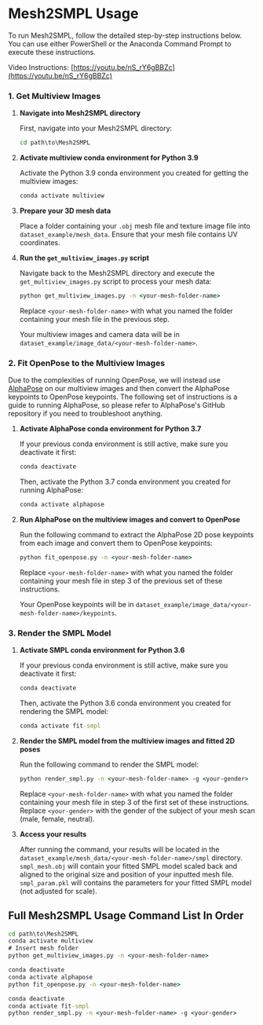 # Mesh2SMPL Usage

To run Mesh2SMPL, follow the detailed step-by-step instructions below. You can use either PowerShell or the Anaconda Command Prompt to execute these instructions.

Video Instructions: [https://youtu.be/nS_rY6gBBZc](https://youtu.be/nS_rY6gBBZc)

### 1. Get Multiview Images

1. **Navigate into Mesh2SMPL directory**

    First, navigate into your Mesh2SMPL directory:
    ```cmd
    cd path\to\Mesh2SMPL
    ```

2. **Activate multiview conda environment for Python 3.9**

    Activate the Python 3.9 conda environment you created for getting the multiview images:
    ```cmd
    conda activate multiview
    ```

3. **Prepare your 3D mesh data**

    Place a folder containing your `.obj` mesh file and texture image file into `dataset_example/mesh_data`. Ensure that your mesh file contains UV coordinates.

4. **Run the `get_multiview_images.py` script**

    Navigate back to the Mesh2SMPL directory and execute the `get_multiview_images.py` script to process your mesh data:
    ```cmd
    python get_multiview_images.py -n <your-mesh-folder-name> 
    ```

    Replace `<your-mesh-folder-name>` with what you named the folder containing your mesh file in the previous step.

    Your multiview images and camera data will be in `dataset_example/image_data/<your-mesh-folder-name>`.


### 2. Fit OpenPose to the Multiview Images

Due to the complexities of running OpenPose, we will instead use [AlphaPose](https://github.com/MVIG-SJTU/AlphaPose) on our multiview images and then convert the AlphaPose keypoints to OpenPose keypoints. The following set of instructions is a guide to running AlphaPose, so please refer to AlphaPose's GitHub repository if you need to troubleshoot anything.

1. **Activate AlphaPose conda environment for Python 3.7**

    If your previous conda environment is still active, make sure you deactivate it first:
    ```cmd
    conda deactivate
    ```
    Then, activate the Python 3.7 conda environment you created for running AlphaPose:
    ```cmd
    conda activate alphapose
    ```

2. **Run AlphaPose on the multiview images and convert to OpenPose**

    Run the following command to extract the AlphaPose 2D pose keypoints from each image and convert them to OpenPose keypoints:

    ```cmd
    python fit_openpose.py -n <your-mesh-folder-name> 
    ```
    
    Replace `<your-mesh-folder-name>` with what you named the folder containing your mesh file in step 3 of the previous set of these instructions.

    Your OpenPose keypoints will be in `dataset_example/image_data/<your-mesh-folder-name>/keypoints`. 



### 3. Render the SMPL Model

1. **Activate SMPL conda environment for Python 3.6**

    If your previous conda environment is still active, make sure you deactivate it first:
    ```cmd
    conda deactivate
    ```
    Then, activate the Python 3.6 conda environment you created for rendering the SMPL model:
    ```cmd
    conda activate fit-smpl
    ```

2. **Render the SMPL model from the multiview images and fitted 2D poses**

    Run the following command to render the SMPL model:
    ```cmd 
    python render_smpl.py -n <your-mesh-folder-name> -g <your-gender>
    ```
    Replace `<your-mesh-folder-name>` with what you named the folder containing your mesh file in step 3 of the first set of these instructions. Replace `<your-gender>` with the gender of the subject of your mesh scan (male, female, neutral).

3. **Access your results**

   After running the command, your results will be located in the `dataset_example/mesh_data/<your-mesh-folder-name>/smpl` directory. `smpl_mesh.obj` will contain your fitted SMPL model scaled back and aligned to the original size and position of your inputted mesh file. `smpl_param.pkl` will contains the parameters for your fitted SMPL model (not adjusted for scale).


## Full Mesh2SMPL Usage Command List In Order

```cmd
cd path\to\Mesh2SMPL
conda activate multiview
# Insert mesh folder
python get_multiview_images.py -n <your-mesh-folder-name> 

conda deactivate
conda activate alphapose
python fit_openpose.py -n <your-mesh-folder-name> 

conda deactivate
conda activate fit-smpl
python render_smpl.py -n <your-mesh-folder-name> -g <your-gender>
```
